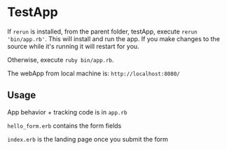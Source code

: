 # TestApp

If  `rerun` is installed, from the parent folder, testApp, execute `rerun 'bin/app.rb'`. This will install and run the app. If you make changes to the source while it's running it will restart for you.

Otherwise, execute `ruby bin/app.rb`.

The webApp from local machine is: `http://localhost:8080/`

## Usage

App behavior + tracking code is in `app.rb`

`hello_form.erb` contains the form fields

`index.erb` is the landing page once you submit the form
